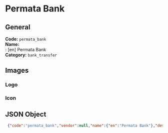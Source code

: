 # Permata Bank 
## General 
**Code:** `permata_bank`  
**Name:**  
:	[en] Permata Bank  
**Category:** `bank_transfer`  
## Images 
### Logo 
### Icon 
## JSON Object 
```json
 {"code":"permata_bank","vendor":null,"name":{"en":"Permata Bank"},"description":null,"countries":null,"category":"bank_transfer"}```  
